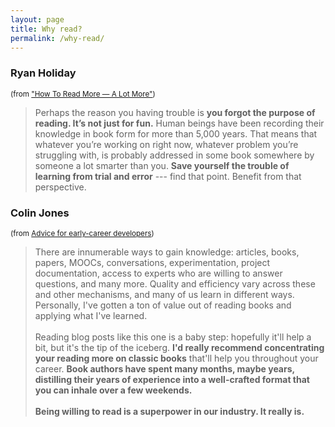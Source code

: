 ```yaml
---
layout: page
title: Why read?
permalink: /why-read/
---
```



### Ryan Holiday 
<small>(from ["How To Read More — A Lot More"](https://ryanholiday.net/how-to-read-more-a-lot-more/))</small>

> Perhaps the reason you having trouble is **you forgot the purpose of reading. It’s not just for fun.** Human beings have been recording their knowledge in book form for more than 5,000 years. That means that whatever you’re working on right now, whatever problem you’re struggling with, is probably addressed in some book somewhere by someone a lot smarter than you. **Save yourself the trouble of learning from trial and error** --- find that point. Benefit from that perspective.



### Colin Jones 
<small>(from [Advice for early-career developers](https://8thlight.com/blog/colin-jones/2017/10/24/advice-for-early-career-developers.html))</small>

> There are innumerable ways to gain knowledge: articles, books, papers, MOOCs, conversations, experimentation, project documentation, access to experts who are willing to answer questions, and many more. Quality and efficiency vary across these and other mechanisms, and many of us learn in different ways. Personally, I've gotten a ton of value out of reading books and applying what I've learned.
<br /><br />
Reading blog posts like this one is a baby step: hopefully it'll help a bit, but it's the tip of the iceberg. **I'd really recommend concentrating your reading more on classic books** that'll help you throughout your career. **Book authors have spent many months, maybe years, distilling their years of experience into a well-crafted format that you can inhale over a few weekends.**
<br /><br />
**Being willing to read is a superpower in our industry. It really is.**

